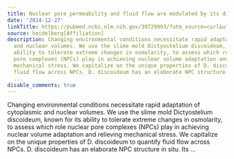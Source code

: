 ```yaml
---
title: Nuclear pore permeability and fluid flow are modulated by its dilation state
date: '2024-12-27'
linkTitle: https://pubmed.ncbi.nlm.nih.gov/39729993/?utm_source=curl&utm_medium=rss&utm_campaign=pubmed-2&utm_content=1FakS-2QOkCT8HsMOQP1bCRQ4YzyumYOmxmF0moLsQ3dFB1E9V&fc=20220326224207&ff=20241228170645&v=2.18.0.post9+e462414
source: heidelberg[Affiliation]
description: Changing environmental conditions necessitate rapid adaptation of cytoplasmic
  and nuclear volumes. We use the slime mold Dictyostelium discoideum, known for its
  ability to tolerate extreme changes in osmolarity, to assess which role nuclear
  pore complexes (NPCs) play in achieving nuclear volume adaptation and relieving
  mechanical stress. We capitalize on the unique properties of D. discoideum to quantify
  fluid flow across NPCs. D. discoideum has an elaborate NPC structure in situ. Its
  ...
disable_comments: true
---
```

Changing environmental conditions necessitate rapid adaptation of cytoplasmic and nuclear volumes. We use the slime mold Dictyostelium discoideum, known for its ability to tolerate extreme changes in osmolarity, to assess which role nuclear pore complexes (NPCs) play in achieving nuclear volume adaptation and relieving mechanical stress. We capitalize on the unique properties of D. discoideum to quantify fluid flow across NPCs. D. discoideum has an elaborate NPC structure in situ. Its ...